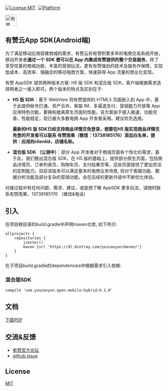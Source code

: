 [![License MIT](https://img.shields.io/badge/license-MIT-green.svg?style=flat)](https://github.com/youzan/SigmaTableViewModel/blob/master/LICENSE)&nbsp;
[![Platform](https://img.shields.io/badge/platform-Android-yellow.svg)](https://www.android.com)

<p>
<a href="https://www.youzanyun.com"><img alt="有赞logo" width="36px" src="https://img.yzcdn.cn/public_files/2017/02/09/e84aa8cbbf7852688c86218c1f3bbf17.png" alt="youzan">
</p></a>

## 有赞云App SDK(Android端)

为了满足移动应用搭建商城的需求，有赞云将有赞积累多年的电商交易系统开放，移动开发者**通过一个 SDK 便可以在 App 内集成有赞提供的整个交易服务**，除了享受完善的商城功能、丰富的营销玩法，更有有赞强劲的技术及服务作保障，实现低成本、高效率、强融合的移动电商方案，快速获得 App 流量的商业化变现。

有赞 AppSDK 提供两种版本方案: H5 版 SDK 和混合版 SDK，客户端根据需求选择两者之一接入即可。两个版本的特点及区别在于:

- **H5 版 SDK**：基于 WebView 将有赞提供的 HTML5 页面嵌入到 App 中，基于此提供帐号打通、资产合并、客服 IM、多渠道支付、营销能力开放等 App 应用特色功能，更拥有媲美原生页面的性能。该方案由于接入极速、功能完善、性能稳定，现已被大多数电商 App 开发者采用。建议优先选用。

  **最新的H5 版 SDK已经支持商品详情页免登录，想要在H5 版实现商品详情页免登的开发者可以联系 有赞雨果（微信：13738185176）添加白名单，提供：应用的clientid，店铺名称。**

- **混合版 SDK （公测中）**：部分 App 开发者对于商城页面有个性化的需求，基于此，我们推出混合版 SDK，在 H5 版的基础上，提供部分原生页面，包括商品详情页、订单列表页、购物车页、支付结果页等，这些页面提供了更加灵活的定制能力。目前该版本可以满足基本的电商业务场景, 但对于客服功能、数据分析功能及部分复杂的营销功能，会在后续的更新升级中不断优化体验。

对接过程中有任何问题、需求、建议，或是想了解 AppSDK 更多玩法，请随时联系有赞雨果，13738185176 （微信&电话）


## 引入

在项目根目录的build.gradle中声明maven仓库, 如下所示:

``` groove
allprojects {
    repositories {
        jcenter()
        maven {url 'https://dl.bintray.com/youzanyun/maven/'}
    }
}
```

在子项目build.gradle的dependencies中根据需求引入依赖:

### 混合版SDK

``` groove
compile 'com.youzanyun.open.mobile:hybrid:6.1.0'
```

## 文档

[下载PDF](https://b.yzcdn.cn/youzanyun/appsdk/Youzan-SDK-Android-Doc-v6.1.0.pdf)

## 交流&反馈

* [有赞官方论坛](https://bbs.youzan.com/forum-98-1.html)
* [github issue](https://github.com/youzan/YouzanMobileSDK-Android/issues)

## License
[MIT](https://zh.wikipedia.org/wiki/MIT%E8%A8%B1%E5%8F%AF%E8%AD%89)

